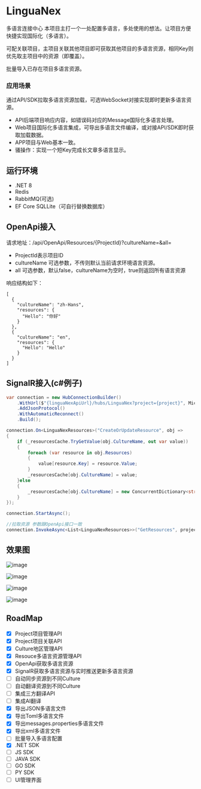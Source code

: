 # LinguaNex
多语言连接中心
本项目主打一个一处配置多语言，多处使用的想法。让项目方便快捷实现国际化（多语言）。

可配关联项目，主项目关联其他项目即可获取其他项目的多语言资源，相同Key则优先取主项目中的资源（即覆盖）。

批量导入已存在项目多语言资源。

### 应用场景
通过API/SDK拉取多语言资源加载，可选WebSocket对接实现即时更新多语言资源。
- API后端项目响应内容，如错误码对应的Message国际化多语言处理。
- Web项目国际化多语言集成，可导出多语言文件编译，或对接API/SDK即时获取加载数据。
- APP项目与Web基本一致。
- 骚操作：实现一个短Key完成长文章多语言显示。

## 运行环境
- .NET 8
- Redis
- RabbitMQ(可选)
- EF Core SQLLite（可自行替换数据库）

## OpenApi接入
请求地址：/api/OpenApi/Resources/{ProjectId}?cultureName=&all=

- ProjectId表示项目ID
- cultureName 可选参数，不传则默认当前请求环境语言资源。
- all 可选参数，默认false，cultureName为空时，true则返回所有语言资源
  
响应结构如下：
```
[
  {
    "cultureName": "zh-Hans",
    "resources": {
      "Hello": "你好"
    }
  },
  {
    "cultureName": "en",
    "resources": {
      "Hello": "Hello"
    }
  }
]
```
## SignalR接入(c#例子)
``` c#
var connection = new HubConnectionBuilder()
    .WithUrl($"{linguaNexApiUrl}/hubs/LinguaNex?project={project}", Microsoft.AspNetCore.Http.Connections.HttpTransportType.WebSockets)
    .AddJsonProtocol()
    .WithAutomaticReconnect()
    .Build();

connection.On<LinguaNexResources>("CreateOrUpdateResource", obj => 
{
    if (_resourcesCache.TryGetValue(obj.CultureName, out var value))
    {
        foreach (var resource in obj.Resources)
        {
            value[resource.Key] = resource.Value;
        }
        _resourcesCache[obj.CultureName] = value;
    }else
    {
        _resourcesCache[obj.CultureName] = new ConcurrentDictionary<string, string>(obj.Resources);
    }
});

connection.StartAsync();

//拉取资源 参数跟OpenApi接口一致
connection.InvokeAsync<List<LinguaNexResources>>("GetResources", projectId, cultureName,all);
```

## 效果图
![image](https://github.com/fanslead/LinguaNex/assets/22066473/8f38e6dd-63ee-4d78-9434-ef9f302a1630)

![image](https://github.com/fanslead/LinguaNex/assets/22066473/55238455-c0a3-483d-bf0d-fd3307b07683)

![image](https://github.com/fanslead/LinguaNex/assets/22066473/c6271834-d961-4b79-a25a-c9aff58482ab)

![image](https://github.com/fanslead/LinguaNex/assets/22066473/ad488c11-bd0e-4809-b9ff-c98d1ba69207)

## RoadMap
- [x] Project项目管理API
- [x] Project项目关联API
- [x] Culture地区管理API
- [x] Resouce多语言资源管理API
- [x] OpenApi获取多语言资源
- [x] SignalR获取多语言资源与实时推送更新多语言资源
- [ ] 自动同步资源到不同Culture
- [ ] 自动翻译资源到不同Culture
- [ ] 集成三方翻译API
- [ ] 集成AI翻译
- [x] 导出JSON多语言文件
- [x] 导出Toml多语言文件
- [x] 导出messages.properties多语言文件
- [x] 导出xml多语言文件
- [ ] 批量导入多语言配置
- [x] .NET SDK
- [ ] JS SDK
- [ ] JAVA SDK
- [ ] GO SDK
- [ ] PY SDK
- [ ] UI管理界面
